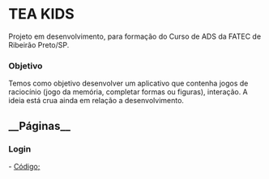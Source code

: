 #  __TEA KIDS__
Projeto em desenvolvimento, para formação do Curso de ADS da FATEC de Ribeirão Preto/SP.

<h3> Objetivo </h3>
Temos como objetivo desenvolver um aplicativo que contenha jogos de raciocínio (jogo da memória, completar formas ou figuras), interação.
A ideia está crua ainda em relação a desenvolvimento.

<h2> __Páginas__ </h2>

<h3> Login </h3>
- <a href= "https://github.com/alifi3988/TeaKids/blob/flutter/lib/view/login.dart"> Código; </a>



